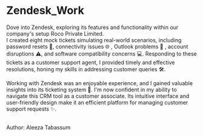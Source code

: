 # Zendesk_Work
Dove into Zendesk, exploring its features and functionality within our company's setup Roco Private Limited.
<br>
I created eight mock tickets simulating real-world scenarios, including password resets 🔑, connectivity issues 🌐 , Outlook problems 📧 , account disruptions ⚠️, and software compatibility concerns 💻. Responding to these tickets as a customer support agent, I provided timely and effective resolutions, honing my skills in addressing customer queries 🛠️.

Working with Zendesk was an enjoyable experience, and I gained valuable insights into its ticketing system 🎯. I'm now confident in my ability to navigate this CRM tool as a customer associate. Its intuitive interface and user-friendly design make it an efficient platform for managing customer support requests ✨.

<br>
Author: Aleeza Tabassum
